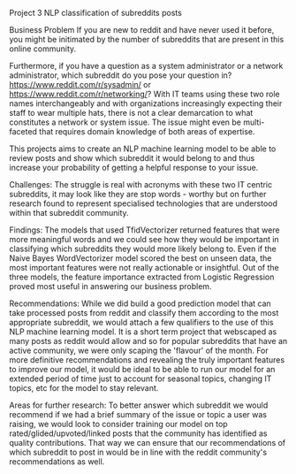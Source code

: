 Project 3 NLP classification of subreddits posts

Business Problem
If you are new to reddit and have never used it before, you might be initimated by the number of subreddits that are present in this online community.

Furthermore, if you have a question as a system administrator or a network administrator, which subreddit do you pose your question in? https://www.reddit.com/r/sysadmin/ or https://www.reddit.com/r/networking/? With IT teams using these two role names interchangeably and with organizations increasingly expecting their staff to wear multiple hats, there is not a clear demarcation to what constitutes a network or system issue. The issue might even be multi-faceted that requires domain knowledge of both areas of expertise.

This projects aims to create an NLP machine learning model to be able to review posts and show which subreddit it would belong to and thus increase your probability of getting a helpful response to your issue.

Challenges: The struggle is real with acronyms with these two IT centric subreddits, it may look like they are stop words - worthy but on further research found to represent specialised technologies that are understood within that subreddit community.

Findings: The models that used TfidVectorizer returned features that were more meaningful words and we could see how they would be important in classifying which subreddits they would more likely belong to. Even if the Naive Bayes WordVectorizer model scored the best on unseen data, the most important features were not really actionable or insightful. Out of the three models, the feature importance extracted from Logistic Regression proved most useful in answering our business problem.

Recommendations: While we did build a good prediction model that can take processed posts from reddit and classify them according to the most appropriate subreddit, we would attach a few qualifiers to the use of this NLP machine learning model. It is a short term project that webscaped as many posts as reddit would allow and so for popular subreddits that have an active community, we were only scaping the 'flavour' of the month. For more definitive recommendations and revealing the truly important features to improve our model, it would be ideal to be able to run our model for an extended period of time just to account for seasonal topics, changing IT topics, etc for the model to stay relevant.

Areas for further research: To better answer which subreddit we would recommend if we had a brief summary of the issue or topic a user was raising, we would look to consider training our model on top rated/glided/upvoted/linked posts that the community has identified as quality contributions. That way we can ensure that our recommendations of which subreddit to post in would be in line with the reddit community's recommendations as well.
